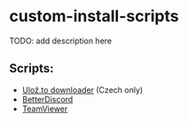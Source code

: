 # custom-install-scripts
TODO: add description here
## Scripts:
- [Ulož.to downloader](ulozto-downloader) (Czech only)
- [BetterDiscord](betterdiscord)
- [TeamViewer](teamviewer)
